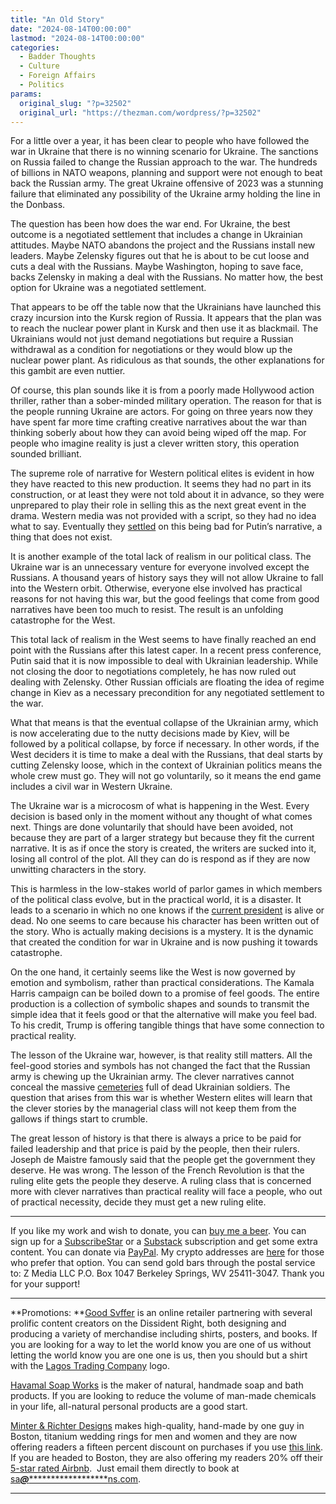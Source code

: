 ```yaml
---
title: "An Old Story"
date: "2024-08-14T00:00:00"
lastmod: "2024-08-14T00:00:00"
categories:
  - Badder Thoughts
  - Culture
  - Foreign Affairs
  - Politics
params:
  original_slug: "?p=32502"
  original_url: "https://thezman.com/wordpress/?p=32502"
---
```


For a little over a year, it has been clear to people who have followed
the war in Ukraine that there is no winning scenario for Ukraine. The
sanctions on Russia failed to change the Russian approach to the war.
The hundreds of billions in NATO weapons, planning and support were not
enough to beat back the Russian army. The great Ukraine offensive of
2023 was a stunning failure that eliminated any possibility of the
Ukraine army holding the line in the Donbass.

The question has been how does the war end. For Ukraine, the best
outcome is a negotiated settlement that includes a change in Ukrainian
attitudes. Maybe NATO abandons the project and the Russians install new
leaders. Maybe Zelensky figures out that he is about to be cut loose and
cuts a deal with the Russians. Maybe Washington, hoping to save face,
backs Zelensky in making a deal with the Russians. No matter how, the
best option for Ukraine was a negotiated settlement.

That appears to be off the table now that the Ukrainians have launched
this crazy incursion into the Kursk region of Russia. It appears that
the plan was to reach the nuclear power plant in Kursk and then use it
as blackmail. The Ukrainians would not just demand negotiations but
require a Russian withdrawal as a condition for negotiations or they
would blow up the nuclear power plant. As ridiculous as that sounds, the
other explanations for this gambit are even nuttier.

Of course, this plan sounds like it is from a poorly made Hollywood
action thriller, rather than a sober-minded military operation. The
reason for that is the people running Ukraine are actors. For going on
three years now they have spent far more time crafting creative
narratives about the war than thinking soberly about how they can avoid
being wiped off the map. For people who imagine reality is just a clever
written story, this operation sounded brilliant.

The supreme role of narrative for Western political elites is evident in
how they have reacted to this new production. It seems they had no part
in its construction, or at least they were not told about it in advance,
so they were unprepared to play their role in selling this as the next
great event in the drama. Western media was not provided with a script,
so they had no idea what to say. Eventually they <a
href="https://thehill.com/policy/defense/4826388-ukraine-offensive-russia-kursk/"
rel="noopener" target="_blank">settled</a> on this being bad for Putin’s
narrative, a thing that does not exist.

It is another example of the total lack of realism in our political
class. The Ukraine war is an unnecessary venture for everyone involved
except the Russians. A thousand years of history says they will not
allow Ukraine to fall into the Western orbit. Otherwise, everyone else
involved has practical reasons for not having this war, but the good
feelings that come from good narratives have been too much to resist.
The result is an unfolding catastrophe for the West.

This total lack of realism in the West seems to have finally reached an
end point with the Russians after this latest caper. In a recent press
conference, Putin said that it is now impossible to deal with Ukrainian
leadership. While not closing the door to negotiations completely, he
has now ruled out dealing with Zelensky. Other Russian officials are
floating the idea of regime change in Kiev as a necessary precondition
for any negotiated settlement to the war.

What that means is that the eventual collapse of the Ukrainian army,
which is now accelerating due to the nutty decisions made by Kiev, will
be followed by a political collapse, by force if necessary. In other
words, if the West deciders it is time to make a deal with the Russians,
that deal starts by cutting Zelensky loose, which in the context of
Ukrainian politics means the whole crew must go. They will not go
voluntarily, so it means the end game includes a civil war in Western
Ukraine.

The Ukraine war is a microcosm of what is happening in the West. Every
decision is based only in the moment without any thought of what comes
next. Things are done voluntarily that should have been avoided, not
because they are part of a larger strategy but because they fit the
current narrative. It is as if once the story is created, the writers
are sucked into it, losing all control of the plot. All they can do is
respond as if they are now unwitting characters in the story.

This is harmless in the low-stakes world of parlor games in which
members of the political class evolve, but in the practical world, it is
a disaster. It leads to a scenario in which no one knows if the <a
href="https://www.washingtonpost.com/politics/2024/08/13/biden-rare-appearance-moonshot-election/"
rel="noopener" target="_blank">current president</a> is alive or dead.
No one seems to care because his character has been written out of the
story. Who is actually making decisions is a mystery. It is the dynamic
that created the condition for war in Ukraine and is now pushing it
towards catastrophe.

On the one hand, it certainly seems like the West is now governed by
emotion and symbolism, rather than practical considerations. The Kamala
Harris campaign can be boiled down to a promise of feel goods. The
entire production is a collection of symbolic shapes and sounds to
transmit the simple idea that it feels good or that the alternative will
make you feel bad. To his credit, Trump is offering tangible things that
have some connection to practical reality.

The lesson of the Ukraine war, however, is that reality still matters.
All the feel-good stories and symbols has not changed the fact that the
Russian army is chewing up the Ukrainian army. The clever narratives
cannot conceal the massive <a
href="https://www.economist.com/1843/2023/06/04/a-vast-ukrainian-cemetery-awaits-the-casualties-of-the-counter-offensive"
rel="noopener" target="_blank">cemeteries</a> full of dead Ukrainian
soldiers. The question that arises from this war is whether Western
elites will learn that the clever stories by the managerial class will
not keep them from the gallows if things start to crumble.

The great lesson of history is that there is always a price to be paid
for failed leadership and that price is paid by the people, then their
rulers. Joseph de Maistre famously said that the people get the
government they deserve. He was wrong. The lesson of the French
Revolution is that the ruling elite gets the people they deserve. A
ruling class that is concerned more with clever narratives than
practical reality will face a people, who out of practical necessity,
decide they must get a new ruling elite.

------------------------------------------------------------------------

If you like my work and wish to donate, you can
<a href="https://www.buymeacoffee.com/mujolulu" rel="noopener"
target="_blank">buy me a beer</a>. You can sign up for a
<a href="https://www.subscribestar.com/the-z-blog" rel="noopener"
target="_blank">SubscribeStar</a> or a
<a href="https://thedissident.substack.com/" rel="noopener"
target="_blank">Substack</a> subscription and get some extra content.
You can donate via <a
href="https://www.paypal.com/donate/?cmd=_s-xclick&amp;hosted_button_id=UDAS2Q8JYA6CN&amp;source=url"
rel="noopener" target="_blank">PayPal</a>. My crypto addresses are
<a href="https://thezman.com/wordpress/?page_id=22713" rel="noopener"
target="_blank">here</a> for those who prefer that option. You can send
gold bars through the postal service to: Z Media LLC P.O. Box 1047
Berkeley Springs, WV 25411-3047. Thank you for your support!

------------------------------------------------------------------------

**Promotions: **<a href="https://goodsvffer.com/" rel="noopener" target="_blank">Good
Svffer</a> is an online retailer partnering with several prolific
content creators on the Dissident Right, both designing and producing a
variety of merchandise including shirts, posters, and books. If you are
looking for a way to let the world know you are one of us without
letting the world know you are one one is us, then you should but a
shirt with the
<a href="https://goodsvffer.com/products/lagos-trading-company"
rel="noopener" target="_blank">Lagos Trading Company</a> logo.

<a href="https://havamalsoapworks.com/" rel="noopener"
target="_blank">Havamal Soap Works</a> is the maker of natural, handmade
soap and bath products. If you are looking to reduce the volume of
man-made chemicals in your life, all-natural personal products are a
good start.

<a href="https://www.minterandrichterdesigns.com/"
rel="noreferrer nofollow noopener" target="_blank">Minter &amp; Richter
Designs</a> makes high-quality, hand-made by one guy in Boston, titanium
wedding rings for men and women and they are now offering readers a
fifteen percent discount on purchases if you use
<a href="https://www.minterandrichterdesigns.com/discount/ZMAN"
rel="noreferrer nofollow noopener" target="_blank">this link</a>.
<span class="highlight"><span class="colour"><span class="font"><span class="size">If
you are headed to Boston, they are also offering my readers 20% off
their <a
href="https://www.airbnb.com/users/7988017/listings?user_id=7988017&amp;s=3"
rel="noopener noreferrer" target="_blank">5-star rated Airbnb</a>.  Just
email them directly to book at
<a href="mailto:sa***@*********************ns.com"
data-original-string="lW05CICn2djebF+tr3/HSw==cb7IUSSo/+PT1GZJaXgUjFg1dkRetI+jVs5Sca+zRqrXtVi4CaxU3DHCecfIZziED7+"><span
class="apbct-email-encoder"
data-original-string="BIpPDMangxtFp+QpPpckxw==cb77fHBSP8Kobclg9eeHSplgdA77rz4MI6+TxlD+e0xkSi8Le+3MkjdiZvdUglJXDXm"
title="This contact has been encoded by Anti-Spam by CleanTalk. Click to decode. To finish the decoding make sure that JavaScript is enabled in your browser.">sa<span
class="apbct-blur">***</span>@<span
class="apbct-blur">*********************</span>ns.com</span></a>.</span></span></span></span>

------------------------------------------------------------------------
